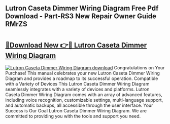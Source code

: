 ## Lutron Caseta Dimmer Wiring Diagram Free Pdf Download - Part-RS3 New Repair Owner Guide RMrZS

# <h2><a href="http://dfkydqh.blite.top/?on=Lutron+Caseta+Dimmer+Wiring+Diagram">🔗Download New 👉🔴 Lutron Caseta Dimmer Wiring Diagram</a></h2>

[![Lutron Caseta Dimmer Wiring Diagram download](https://i.imgur.com/lujVjoI.png)](http://dfkydqh.blite.top/?on=Lutron+Caseta+Dimmer+Wiring+Diagram)
Congratulations on Your Purchase! This manual celebrates your new Lutron Caseta Dimmer Wiring Diagram and provides a roadmap to its successful operation. Compatible with a Variety of Devices This Lutron Caseta Dimmer Wiring Diagram seamlessly integrates with a variety of devices and platforms. Lutron Caseta Dimmer Wiring Diagram comes with an array of advanced features, including voice recognition, customizable settings, multi-language support, and automatic backups, all accessible through the user interface. Your Success is Our Goal Lutron Caseta Dimmer Wiring Diagram. We are committed to providing you with the tools and support you need.
